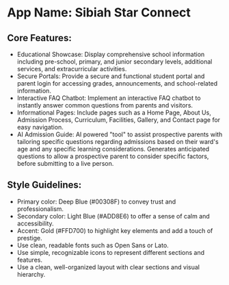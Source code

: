 # **App Name**: Sibiah Star Connect

## Core Features:

- Educational Showcase: Display comprehensive school information including pre-school, primary, and junior secondary levels, additional services, and extracurricular activities.
- Secure Portals: Provide a secure and functional student portal and parent login for accessing grades, announcements, and school-related information.
- Interactive FAQ Chatbot: Implement an interactive FAQ chatbot to instantly answer common questions from parents and visitors.
- Informational Pages: Include pages such as a Home Page, About Us, Admission Process, Curriculum, Facilities, Gallery, and Contact page for easy navigation.
- AI Admission Guide: AI powered "tool" to assist prospective parents with tailoring specific questions regarding admissions based on their ward's age and any specific learning considerations. Generates anticipated questions to allow a prospective parent to consider specific factors, before submitting to a live person.

## Style Guidelines:

- Primary color: Deep Blue (#00308F) to convey trust and professionalism.
- Secondary color: Light Blue (#ADD8E6) to offer a sense of calm and accessibility.
- Accent: Gold (#FFD700) to highlight key elements and add a touch of prestige.
- Use clean, readable fonts such as Open Sans or Lato.
- Use simple, recognizable icons to represent different sections and features.
- Use a clean, well-organized layout with clear sections and visual hierarchy.